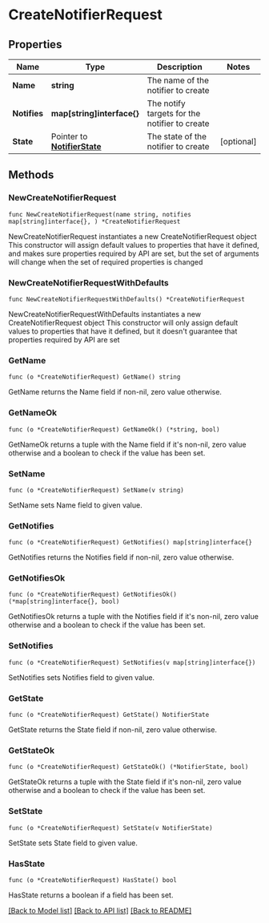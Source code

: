 # CreateNotifierRequest

## Properties

Name | Type | Description | Notes
------------ | ------------- | ------------- | -------------
**Name** | **string** | The name of the notifier to create | 
**Notifies** | **map[string]interface{}** | The notify targets for the notifier to create | 
**State** | Pointer to [**NotifierState**](NotifierState.md) | The state of the notifier to create | [optional] 

## Methods

### NewCreateNotifierRequest

`func NewCreateNotifierRequest(name string, notifies map[string]interface{}, ) *CreateNotifierRequest`

NewCreateNotifierRequest instantiates a new CreateNotifierRequest object
This constructor will assign default values to properties that have it defined,
and makes sure properties required by API are set, but the set of arguments
will change when the set of required properties is changed

### NewCreateNotifierRequestWithDefaults

`func NewCreateNotifierRequestWithDefaults() *CreateNotifierRequest`

NewCreateNotifierRequestWithDefaults instantiates a new CreateNotifierRequest object
This constructor will only assign default values to properties that have it defined,
but it doesn't guarantee that properties required by API are set

### GetName

`func (o *CreateNotifierRequest) GetName() string`

GetName returns the Name field if non-nil, zero value otherwise.

### GetNameOk

`func (o *CreateNotifierRequest) GetNameOk() (*string, bool)`

GetNameOk returns a tuple with the Name field if it's non-nil, zero value otherwise
and a boolean to check if the value has been set.

### SetName

`func (o *CreateNotifierRequest) SetName(v string)`

SetName sets Name field to given value.


### GetNotifies

`func (o *CreateNotifierRequest) GetNotifies() map[string]interface{}`

GetNotifies returns the Notifies field if non-nil, zero value otherwise.

### GetNotifiesOk

`func (o *CreateNotifierRequest) GetNotifiesOk() (*map[string]interface{}, bool)`

GetNotifiesOk returns a tuple with the Notifies field if it's non-nil, zero value otherwise
and a boolean to check if the value has been set.

### SetNotifies

`func (o *CreateNotifierRequest) SetNotifies(v map[string]interface{})`

SetNotifies sets Notifies field to given value.


### GetState

`func (o *CreateNotifierRequest) GetState() NotifierState`

GetState returns the State field if non-nil, zero value otherwise.

### GetStateOk

`func (o *CreateNotifierRequest) GetStateOk() (*NotifierState, bool)`

GetStateOk returns a tuple with the State field if it's non-nil, zero value otherwise
and a boolean to check if the value has been set.

### SetState

`func (o *CreateNotifierRequest) SetState(v NotifierState)`

SetState sets State field to given value.

### HasState

`func (o *CreateNotifierRequest) HasState() bool`

HasState returns a boolean if a field has been set.


[[Back to Model list]](../README.md#documentation-for-models) [[Back to API list]](../README.md#documentation-for-api-endpoints) [[Back to README]](../README.md)


